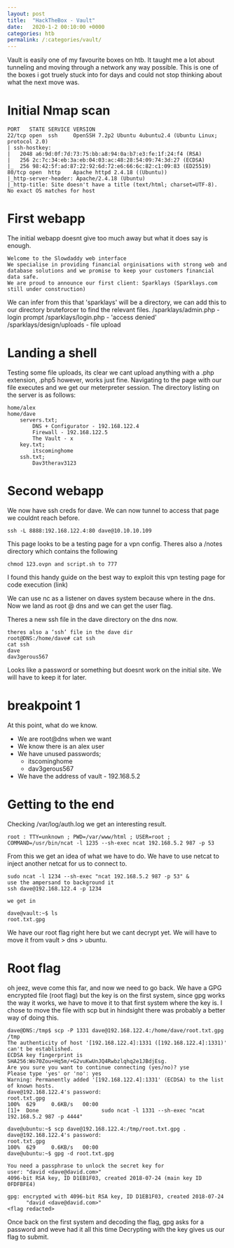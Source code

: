 ```yaml
---
layout: post
title:  "HackTheBox - Vault"
date:   2020-1-2 00:10:00 +0000
categories: htb
permalink: /:categories/vault/
---
```

Vault is easily one of my favourite boxes on htb. It taught me a lot about tunneling and moving through a network any way possible. This is one of the boxes i got truely stuck into for days and could not stop thinking about what the next move was.

# Initial Nmap scan
```
PORT   STATE SERVICE VERSION
22/tcp open  ssh     OpenSSH 7.2p2 Ubuntu 4ubuntu2.4 (Ubuntu Linux; protocol 2.0)
| ssh-hostkey: 
|   2048 a6:9d:0f:7d:73:75:bb:a8:94:0a:b7:e3:fe:1f:24:f4 (RSA)
|   256 2c:7c:34:eb:3a:eb:04:03:ac:48:28:54:09:74:3d:27 (ECDSA)
|_  256 98:42:5f:ad:87:22:92:6d:72:e6:66:6c:82:c1:09:83 (ED25519)
80/tcp open  http    Apache httpd 2.4.18 ((Ubuntu))
|_http-server-header: Apache/2.4.18 (Ubuntu)
|_http-title: Site doesn't have a title (text/html; charset=UTF-8).
No exact OS matches for host
```

# First webapp
The initial webapp doesnt give too much away but what it does say is enough. 
```
Welcome to the Slowdaddy web interface
We specialise in providing financial orginisations with strong web and database solutions and we promise to keep your customers financial data safe.
We are proud to announce our first client: Sparklays (Sparklays.com still under construction) 
```

We can infer from this that 'sparklays' will be a directory, we can add this to our directory bruteforcer to find the relevant files.
/sparklays/admin.php - login prompt
/sparklays/login.php - 'access denied'
/sparklays/design/uploads - file upload

# Landing a shell
Testing some file uploads, its clear we cant upload anything with a .php extension, .php5 however, works just fine. Navigating to the page with our file executes and we get our meterpreter session.
The directory listing on the server is as follows:
```
home/alex
home/dave
	servers.txt;
		DNS + Configurator - 192.168.122.4
		Firewall - 192.168.122.5
		The Vault - x
	key.txt;
		itscominghome
	ssh.txt;
		Dav3therav3123
```
# Second webapp
We now have ssh creds for dave. We can now tunnel to access that page we couldnt reach before.
```
ssh -L 8888:192.168.122.4:80 dave@10.10.10.109
```
This page looks to be a testing page for a vpn config. Theres also a /notes directory which contains the following
```
chmod 123.ovpn and script.sh to 777
```

I found this handy guide on the best way to exploit this vpn testing page for code execution (link)

We can use nc as a listener on daves system because where in the dns. Now we land as root @ dns and we can get the user flag.

Theres a new ssh file in the dave directory on the dns now. 
```
theres also a ‘ssh’ file in the dave dir
root@DNS:/home/dave# cat ssh
cat ssh
dave
dav3gerous567
```

Looks like a password or something but doesnt work on the initial site. We will have to keep it for later.




# breakpoint 1
At this point, what do we know.
- We are root@dns when we want
- We know there is an alex user
- We have unused passwords;
	- itscominghome
	- dav3gerous567
- We have the address of vault - 192.168.5.2

# Getting to the end

Checking /var/log/auth.log we get an interesting result.
```
root : TTY=unknown ; PWD=/var/www/html ; USER=root ; COMMAND=/usr/bin/ncat -l 1235 --sh-exec ncat 192.168.5.2 987 -p 53
```

From this we get an idea of what we have to do. We have to use netcat to inject another netcat for us to connect to.

```
sudo ncat -l 1234 --sh-exec "ncat 192.168.5.2 987 -p 53" &
use the ampersand to background it
ssh dave@192.168.122.4 -p 1234
    
we get in
    
dave@vault:~$ ls
root.txt.gpg
```

We have our root flag right here but we cant decrypt yet.
We will have to move it from vault > dns > ubuntu.

# Root flag
oh jeez, weve come this far, and now we need to go back.
We have a GPG encrypted file (root flag) but the key is on the first system, since gpg works the way it works, we have to move it to that first system where the key is.
I chose to move the file with scp but in hindsight there was probably a better way of doing this.
```
dave@DNS:/tmp$ scp -P 1331 dave@192.168.122.4:/home/dave/root.txt.gpg /tmp
The authenticity of host '[192.168.122.4]:1331 ([192.168.122.4]:1331)' can't be established.
ECDSA key fingerprint is SHA256:Wo70Zou+Hq5m/+G2vuKwUnJQ4Rwbzlqhq2e1JBdjEsg.
Are you sure you want to continue connecting (yes/no)? yse
Please type 'yes' or 'no': yes
Warning: Permanently added '[192.168.122.4]:1331' (ECDSA) to the list of known hosts.
dave@192.168.122.4's password: 
root.txt.gpg                                                                                                                                      100%  629     0.6KB/s   00:00    
[1]+  Done                    sudo ncat -l 1331 --sh-exec "ncat 192.168.5.2 987 -p 4444"

dave@ubuntu:~$ scp dave@192.168.122.4:/tmp/root.txt.gpg .
dave@192.168.122.4's password: 
root.txt.gpg                                                                                                                                      100%  629     0.6KB/s   00:00    
dave@ubuntu:~$ gpg -d root.txt.gpg

You need a passphrase to unlock the secret key for
user: "david <dave@david.com>"
4096-bit RSA key, ID D1EB1F03, created 2018-07-24 (main key ID 0FDFBFE4)

gpg: encrypted with 4096-bit RSA key, ID D1EB1F03, created 2018-07-24
      "david <dave@david.com>"
<flag redacted>
```
Once back on the first system and decoding the flag, gpg asks for a password and weve had it all this time
Decrypting with the key gives us our flag to submit.





